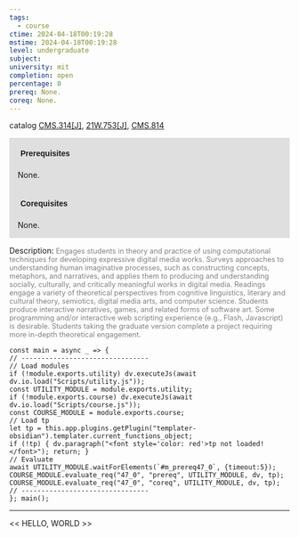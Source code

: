 ```yaml
---
tags:
  - course
ctime: 2024-04-18T00:19:28
mstime: 2024-04-18T00:19:28
level: undergraduate
subject: 
university: mit
completion: open
percentage: 0
prereq: None.
coreq: None.
---
```


catalog [CMS.314[J]](http://student.mit.edu/catalog/mCMSa.html#CMS.314), [21W.753[J]](http://student.mit.edu/catalog/m21Wb.html#21W.753), [CMS.814](http://student.mit.edu/catalog/mCMSa.html#CMS.814)

<span style="display: block; padding: 15px; background-color: rgb(100, 100, 100, 0.2);"><font id="m_prereq47_0" style="display: block; font-family: Arial, sans-serif; font-weight: bold; padding: 5px">Prerequisites</font><br><span id="prereq47_0">None.</span></span>
<span style="display: block; padding: 15px; background-color: rgb(100, 100, 100, 0.2);"><font id="m_coreq47_0" style="display: block; font-family: Arial, sans-serif; font-weight: bold; padding: 5px">Corequisites</font><br><span id="coreq47_0">None.</span></span>

<font style="">Description:</font>
<font style="color: grey; font-size: 0.8rem;">Engages students in theory and practice of using computational techniques for developing expressive digital media works. Surveys approaches to understanding human imaginative processes, such as constructing concepts, metaphors, and narratives, and applies them to producing and understanding socially, culturally, and critically meaningful works in digital media. Readings engage a variety of theoretical perspectives from cognitive linguistics, literary and cultural theory, semiotics, digital media arts, and computer science. Students produce interactive narratives, games, and related forms of software art. Some programming and/or interactive web scripting experience (e.g., Flash, Javascript) is desirable. Students taking the graduate version complete a project requiring more in-depth theoretical engagement.</font>

```dataviewjs
const main = async _ => {
// --------------------------------
// Load modules
if (!module.exports.utility) dv.executeJs(await dv.io.load("Scripts/utility.js"));
const UTILITY_MODULE = module.exports.utility;
if (!module.exports.course) dv.executeJs(await dv.io.load("Scripts/course.js"));
const COURSE_MODULE = module.exports.course;
// Load tp
let tp = this.app.plugins.getPlugin("templater-obsidian").templater.current_functions_object;
if (!tp) { dv.paragraph("<font style='color: red'>tp not loaded!</font>"); return; }
// Evaluate
await UTILITY_MODULE.waitForElements(`#m_prereq47_0`, {timeout:5});
COURSE_MODULE.evaluate_req("47_0", "prereq", UTILITY_MODULE, dv, tp);
COURSE_MODULE.evaluate_req("47_0", "coreq", UTILITY_MODULE, dv, tp);
// --------------------------------
}; main();
```

---

<< HELLO, WORLD >>
